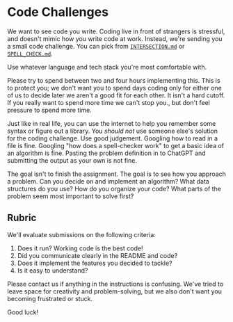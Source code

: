 # Code Challenges

We want to see code you write. Coding live in front of strangers is stressful, and doesn't mimic how you write code at work. Instead, we're sending you a small code challenge. You can pick from [`INTERSECTION.md`](./INTERSECTION.md) or [`SPELL_CHECK.md`](./SPELL_CHECK.md).

Use whatever language and tech stack you're most comfortable with.

Please try to spend between two and four hours implementing this. This is to protect you; we don't want you to spend days coding only for either one of us to decide later we aren't a good fit for each other. It isn't a hard cutoff. If you really want to spend more time we can't stop you., but don't feel pressure to spend more time.

Just like in real life, you can use the internet to help you remember some syntax or figure out a library. You _should not_ use someone else's solution for the coding challenge. Use good judgement. Googling how to read in a file is fine. Googling "how does a spell-checker work" to get a basic idea of an algorithm is fine. Pasting the problem definition in to ChatGPT and submitting the output as your own is not fine.

The goal isn't to finish the assignment. The goal is to see how you approach a problem. Can you decide on and implement an algorithm? What data structures do you use? How do you organize your code? What parts of the problem seem most important to solve first?

## Rubric

We'll evaluate submissions on the following criteria:

1. Does it run? Working code is the best code!
1. Did you communicate clearly in the README and code?
1. Does it implement the features you decided to tackle?
1. Is it easy to understand?

Please contact us if anything in the instructions is confusing. We've tried to leave space for creativity and problem-solving, but we also don't want you becoming frustrated or stuck.

Good luck!
